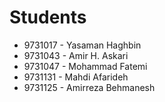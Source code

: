 # Students
- 9731017 - Yasaman Haghbin
- 9731043 - Amir H. Askari
- 9731047 - Mohammad Fatemi
- 9731131 - Mahdi Afarideh
- 9731125 - Amirreza Behmanesh